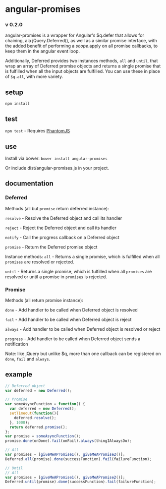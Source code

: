 # angular-promises
### v 0.2.0

angular-promises is a wrapper for Angular's $q.defer that allows for chaining, ala jQuery.Deferred(), as well as a similar promise interface, with the added benefit of performing a $scope.$apply on all promise callbacks, to keep them in the angular event loop.

Additionally, Deferred provides two instances methods, `all` and `until`, that wrap an array of Deferred promise objects and returns a single promise that is fulfilled when all the input objects are fulfilled. You can use these in place of `$q.all`, with more variety.

## setup
`npm install`

## test
`npm test` - Requires [PhantomJS](http://phantomjs.org)

## use
Install via bower:
`bower install angular-promises`

Or include dist/angular-promises.js in your project.

## documentation
### Deferred
Methods (all but `promise` return deferred instance):

`resolve` - Resolve the Deferred object and call its handler

`reject` - Reject the Deferred object and call its handler

`notify` - Call the progress callback on a Deferred object

`promise` - Return the Deferred promise object

Instance methods:
`all` - Returns a single promise, which is fulfilled when all `promises` are resolved or rejected.

`until` - Returns a single promise, which is fulfilled when all `promises` are resolved or until a promise in `promises` is rejected.

### Promise

Methods (all return promise instance):

`done` - Add handler to be called when Deferred object is resolved

`fail` - Add handler to be called when Deferred object is reject

`always` - Add handler to be called when Deferred object is resolved or reject

`progress` - Add handler to be called when Deferred object sends a notification

Note: like jQuery but unlike $q, more than one callback can be registered on `done`, `fail` and `always`.

## example

```javascript
// Deferred object
var deferred = new Deferred();

// Promise
var someAsyncFunction = function() {
  var deferred = new Deferred();
  setTimeout(function(){
    deferred.resolve();
  }, 1000);
  return deferred.promise();
};
var promise = someAsyncFunction();
promise.done(onDone).fail(onFail).always(thingIAlwaysDo);

// All
var promises = [giveMeAPromise1(), giveMeAPromise2()];
Deferred.all(promise).done(successFunction).fail(failureFunction);

// Until
// All
var promises = [giveMeAPromise1(), giveMeAPromise2()];
Deferred.until(promise).done(successFunction).fail(failureFunction);
```